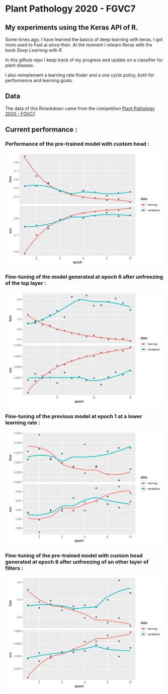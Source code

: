 # Plant Pathology 2020 - FGVC7

## My experiments using the Keras API of R. 

Some times ago, I have learned the basics of deep learning with keras. I got more used to Fast.ai since then.
At the moment I relearn Keras with the book *Deep Learning with R*. 

In this github repo I keep track of my progress and update on a classifier for plant disease.

I also reimplement a learning rate finder and a one cycle policy, both for performance and learning goals.

## Data

The data of this Rmarkdown came from the competition [Plant Pathology 2020 - FGVC7](https://www.kaggle.com/c/plant-pathology-2020-fgvc7). 

## Current performance :

### Performance of the pre-trained model with custom head : 

![Train and Val loss and accuracy](https://github.com/Cdk29/Plant-Pathology/blob/master/resnet50-lr-finder-and-cyclic-lr-with-r_files/figure-gfm/plot_perforance-1.png)

### Fine-tuning of the model generated at epoch 6 after unfreezing of the top layer :

![Train and Val loss and accuracy fine tuned model](https://github.com/Cdk29/Plant-Pathology/blob/master/resnet50-lr-finder-and-cyclic-lr-with-r_files/figure-gfm/plot_perforance_fine_tuned_from_epoch_6-1.png)

### Fine-tuning of the previous model at epoch 1 at a lower learning rate :

![Train and Val loss final](https://github.com/Cdk29/Plant-Pathology/blob/master/Fine-tuning_files/figure-gfm/history_model_epoch_6-1.png)

### Fine-tuning of the pre-trained model with custom head generated at epoch 8 after unfreezing of an other layer of filters :

![Train and Val loss fine tuned epoch 8](https://github.com/Cdk29/Plant-Pathology/blob/master/Fine-tuning_files/figure-gfm/history_model_epoch_8_filter4-1.png)

